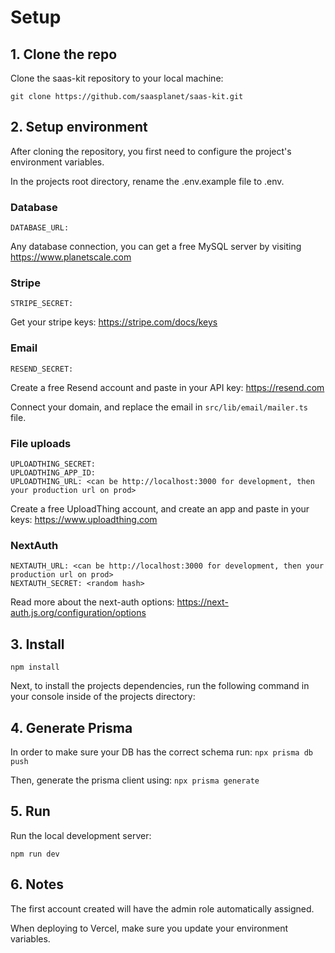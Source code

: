 # Setup

## 1. Clone the repo

Clone the saas-kit repository to your local machine:

```git clone https://github.com/saasplanet/saas-kit.git```

## 2. Setup environment

After cloning the repository, you first need to configure the project's environment variables.

In the projects root directory, rename the .env.example file to .env.

### Database

```DATABASE_URL:```

Any database connection, you can get a free MySQL server by visiting https://www.planetscale.com

### Stripe 

```STRIPE_SECRET:```

Get your stripe keys: https://stripe.com/docs/keys

### Email 

```RESEND_SECRET:```

Create a free Resend account and paste in your API key: https://resend.com

Connect your domain, and replace the email in ```src/lib/email/mailer.ts``` file.

### File uploads

```
UPLOADTHING_SECRET: 
UPLOADTHING_APP_ID: 
UPLOADTHING_URL: <can be http://localhost:3000 for development, then your production url on prod>
```

Create a free UploadThing account, and create an app and paste in your keys: https://www.uploadthing.com

### NextAuth

```
NEXTAUTH_URL: <can be http://localhost:3000 for development, then your production url on prod>
NEXTAUTH_SECRET: <random hash>
```

Read more about the next-auth options: https://next-auth.js.org/configuration/options

## 3. Install

```npm install```

Next, to install the projects dependencies, run the following command in your console inside of the projects directory:

## 4. Generate Prisma 

In order to make sure your DB has the correct schema run:
```npx prisma db push```

Then, generate the prisma client using: 
```npx prisma generate```

## 5. Run

Run the local development server:

```npm run dev```

## 6. Notes

The first account created will have the admin role automatically assigned. 

When deploying to Vercel, make sure you update your environment variables.
